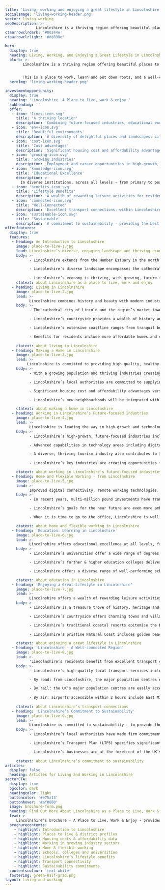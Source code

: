 ```yaml
---
title: 'Living, working and enjoying a great lifestyle in Lincolnshire'
socialImage: 'living-working-header.png'
sector: living-working
seoDescription: >-
              Lincolnshire is a thriving region offering beautiful places to live; a superb quality of life; jobs in growing, future-focused industries; and high-performing schools, colleges and universities.
ctaarrowclrdark: '#80244e'             
ctaarrowclrlight: '#dd898e'             

hero:
  display: true
  heading: Living, Working, and Enjoying a Great Lifestyle in Lincolnshire
  blurb: >-
        Lincolnshire is a thriving region offering beautiful places to live; a superb quality of life; jobs in growing, future-focused industries; and high-performing schools, colleges and universities.


        This is a place to work, learn and put down roots, and a well-connected base for commuters and entrepreneurs. It’s sustainable and affordable but also dynamic, and it might just be the place for you and your family to make home.
  heroImg: 'living-working-header.png'

investmentopportunity:
  display: true
  heading: 'Lincolnshire. A Place to live, work & enjoy.'
  subheading: ''
  offer:
   - icon: 'lincs-icon.svg'
     title: 'A thriving location'
     description: 'Combining future-focused industries, educational excellence and a rewarding lifestyle.' 
   - icon: 'env-icon.svg'
     title: 'Beautiful environments'
     description: 'A diversity of delightful places and landscapes: city, towns, countryside and coast. '
   - icon: 'cost-icon.svg'
     title: 'Cost advantages'
     description: 'Significant housing cost and affordability advantages versus the averages for England.'           
   - icon: 'growing-icon.svg'
     title: 'Growing Industries'
     description: 'Employment and career opportunities in high-growth, future-focused industries.'
   - icon: 'knowledge-icon.svg'
     title: 'Educational Excellence'
     description: >-
       In diverse institutions, across all levels - from primary to postgraduate.
   - icon: 'benefits-icon.svg'
     title: 'Lifestyle Benefits'
     description: 'A wealth of rewarding leisure activities for residents of all ages.'
   - icon: 'connected-icon.svg'
     title: 'Well-Connected'
     description: 'Excellent transport connections: within Lincolnshire, nationally, and internationally.'    
   - icon: 'sustainable-icon.svg'
     title: 'Sustainable'
     description: 'A commitment to sustainability - providing the best possible environment for residents.'              
offerfeatures:
  display: true
  features:
   - heading: An Introduction to Lincolnshire
     image: place-to-live-1.jpg
     lead: Lincolnshire’s diverse, engaging landscape and thriving economy make it a wonderful place to live and work, and a region full of opportunity.
     body: >-
           - Lincolnshire extends from the Humber Estuary in the north to the Fens in the south, and from the North Sea coast in the east to the fringes of the East Midlands and South Yorkshire conurbations to the west.

           - Lincolnshire’s diverse landscape encompasses the cathedral city of Lincoln; historic market towns; the rolling hills of the Wolds and the atmospheric Fens flatlands; and a coastline characterised by both vast natural spaces and popular seaside resorts.
            
           - Lincolnshire’s economy is thriving, with growing, future-focused industries creating rewarding employment and career opportunities.
     ctatext: about Lincolnshire as a place to live, work and enjoy 
   - heading: Living in Lincolnshire
     image: place-to-live-2.jpg
     lead: >-
           Lincolnshire combines history and beauty with modern industries and connectivity. The region’s diverse places to live offer one thing in common: the opportunity to enjoy a superb lifestyle.
     body: >-
           - The cathedral city of Lincoln and the region’s market towns offer delightful surroundings and high-quality amenities.

           - Lincolnshire’s countryside provides a wealth of history and idyllic settings for active pastimes including walking and cycling.

           - Lincolnshire’s extensive coastline ranges from tranquil beaches and nature reserves to vibrant seaside resorts – in demand as desirable places to live as well as visit.

           - Benefits for residents include more affordable homes and services; space for relaxation and enjoyment; and a pleasant climate with some of the UK’s lowest levels of rainfall.
 
     ctatext: about living in Lincolnshire                    
   - heading: Making a Home in Lincolnshire
     image: place-to-live-3.jpg
     lead: >-
          Lincolnshire is committed to providing high-quality, healthy and sustainable housing and communities. Residents also benefit from significant housing cost and affordability advantages versus national  averages.
     body: >-
           - With a growing population and thriving industries creating new jobs, Lincolnshire has plans for new communities and 100,000 new homes by 2031.

           - Lincolnshire’s local authorities are committed to supplying housing that is attractive, affordable and sustainable, contributing to an excellent quality of life.

           - Significant housing cost and affordability advantages versus the averages for England further add to Lincolnshire’s appeal as a place to live.

           - Lincolnshire’s new neighbourhoods will be integrated with existing communities and embrace best practice in sustainability. Benefits for residents will include easier access to places of work and study, and the opportunity to live more active, healthier lives.

     ctatext: about making a home in Lincolnshire
   - heading: Working in Lincolnshire’s Future-focused Industries
     image: place-to-live-4.jpg
     lead: >-
           Lincolnshire is leading the way in high-growth and technology-driven industries of the future, creating employment and career opportunities for the people who live here.
     body: >-
           - Lincolnshire’s high-growth, future-focused industries include Advanced Engineering & Manufacturing, Agrifood, Defence & Security, Logistics, Low Carbon Energy & Industry, and the Visitor Economy.

           - Advanced capabilities in technology areas including digitalisation, automation and carbon reduction cut across these industry strengths.

           - A diverse, thriving tourism industry also contributes to the region’s economic prosperity.
           
           - Lincolnshire’s key industries are creating opportunities for skilled, well-paid employment; career development; and entrepreneurs in a dynamic business environment.

     ctatext: about working in Lincolnshire’s future-focused industries
   - heading: Home and Flexible Working - from Lincolnshire
     image: place-to-live-5.jpg
     lead: >-
           Improved digital connectivity, remote working technologies, and more flexible employers have transformed the way we work. Lincolnshire has always been a desirable place to live, but now, for more people than ever, it’s a viable option too.
     body: >-
           - In recent years, multi-million pound investments have transformed Lincolnshire’s digital connectivity - 95% of premises now have access to superfast broadband.

           - Lincolnshire’s goals for the near future are even more ambitious: ultrafast broadband for all and gigabit-capable broadband access that surpasses UK Government targets.

           - When it is time to go to the office, Lincolnshire is well connected by road and rail. The business centres of the East Midlands and Yorkshire are easily accessible. From the south of the region, London can be reached by train in just over one hour.

     ctatext: about home and flexible working in Lincolnshire
   - heading: 'Education: Learning in Lincolnshire'
     image: place-to-live-6.jpg
     lead: >-
           Lincolnshire offers educational excellence at all levels, from primary to postgraduate, in state or independent institutions, with an academic or vocational focus.
     body: >-
           - Lincolnshire’s universities offer a wide range of degrees, including subjects aligned with the region’s high-growth industries and technology specialisations. In 2020, the University of Lincoln achieved an overall ranking of 17th out of 121 UK universities.

           - Lincolnshire’s further & higher education colleges deliver an extensive range of courses, qualifications and apprenticeships from Level 1 through to postgraduate studies, with specialist centres supporting careers in the region’s high-growth industries.

           - Lincolnshire offers a diverse range of well-performing schools, including state schools, grammar schools (selective, non-fee paying) and independent (private) schools.

     ctatext: about education in Lincolnshire
   - heading: 'Enjoying a Great Lifestyle in Lincolnshire'
     image: place-to-live-7.jpg
     lead: >-
           Lincolnshire offers a wealth of rewarding leisure activities for residents of all ages, including historic attractions, family attractions, countryside, seaside and natural coast.
     body: >-
           - Lincolnshire is a treasure trove of history, heritage and architecture, including Lincoln Cathedral, stately homes, Roman ruins, and the International Bomber Command Centre.

           - Lincolnshire’s countryside offers charming towns and villages; attractions including wildlife parks, zoos and aquariums; and healthy pursuits including walking and cycling. 

           - Lincolnshire’s traditional coastal resorts epitomise the British seaside, with wide sandy beaches, family attractions, fish and chips, donkey rides and healthy leisure pursuits.
           
           - Lincolnshire’s pristine Natural Coast includes golden beaches, sand dunes and teeming natural habitats - ideal for walking, cycling, birdwatching and seal spotting.

     ctatext: about enjoying a great lifestyle in Lincolnshire
   - heading: 'Lincolnshire - A Well-connected Region'
     image: place-to-live-8.jpg
     lead: >-
           'Lincolnshire’s residents benefit from excellent transport connections – locally, regionally, nationally and internationally, and via multiple modes of transport.'
     body: >-
           - Lincolnshire’s high-quality local transport services include on-demand buses, an excellent rail network, and investments in cycle networks and walkable neighbourhoods.

           - By road: from Lincolnshire, the major population centres of the Midlands and North of England can be reached within 2 1⁄2 hours, and London within 2 3⁄4 hours.  

           - By rail: the UK’s major population centres are easily accessible. London can be reached within 2 hours from Lincoln and in just over 1 hour from Grantham.
           
           - By air: airports accessible within 2 hours include East Midlands, Birmingham and Leeds-Bradford. Within Lincolnshire, Humberside Airport’s Amsterdam Schiphol hub-feeder service enables access to hundreds of global destinations. 
           
     ctatext: about Lincolnshire’s transport connections
   - heading: 'Lincolnshire’s Commitment to Sustainability'
     image: place-to-live-9.jpg
     lead: >-
           Lincolnshire is committed to sustainability – to provide the best possible environment for residents, build thriving low carbon industries, and support the UK’s Net Zero goals.
     body: >-
           - Lincolnshire’s local authorities have made firm commitments to sustainability, in key areas including waste reduction, energy efficiency, and encouraging low carbon and active forms of transport.

           - Lincolnshire’s Transport Plan (LTP5) specifies significant investments to improve cycle and walking routes, provide extra rail services to London, develop additional electric vehicle infrastructure, and improve local bus services. 

           - Lincolnshire’s businesses are at the forefront of the UK’s transition to Net Zero, through world-leading initiatives encompassing low carbon energy, industrial decarbonisation, innovative recycling technologies, and a more sustainable agrifood sector.
                     
     ctatext: about Lincolnshire’s commitment to sustainability
articles:
  display: false
  heading: Articles for Living and Working in Lincolnshire
sectorCTA:
  display: true
  bgcolor: dark
  headingcolor: light
  buttoncolor: '#e75a13'
  buttonhover: '#af0000'
  image: brochure-form.png
  heading: Find Out More About Lincolnshire as a Place to Live, Work & Enjoy Life
  lead: >-
     Lincolnshire’s brochure - A Place to Live, Work & Enjoy - provides essential information for individuals and families considering relocating to Lincolnshire:                                       
  brochurecontents:
    - highlight: Introduction to Lincolnshire
    - highlight: Places to live & district profiles
    - highlight: Housing costs & affordability data
    - highlight: Working in growing industry sectors
    - highlight: Home & flexible working
    - highlight: Schools, colleges and universities
    - highlight: Lincolnshire’s lifestyle benefits
    - highlight: Transport connectivity
    - highlight: Sustainability commitments
  contentscolour: 'text-white'
  footerimg: green-half-grad.png 
layout: living-and-working
---
```


